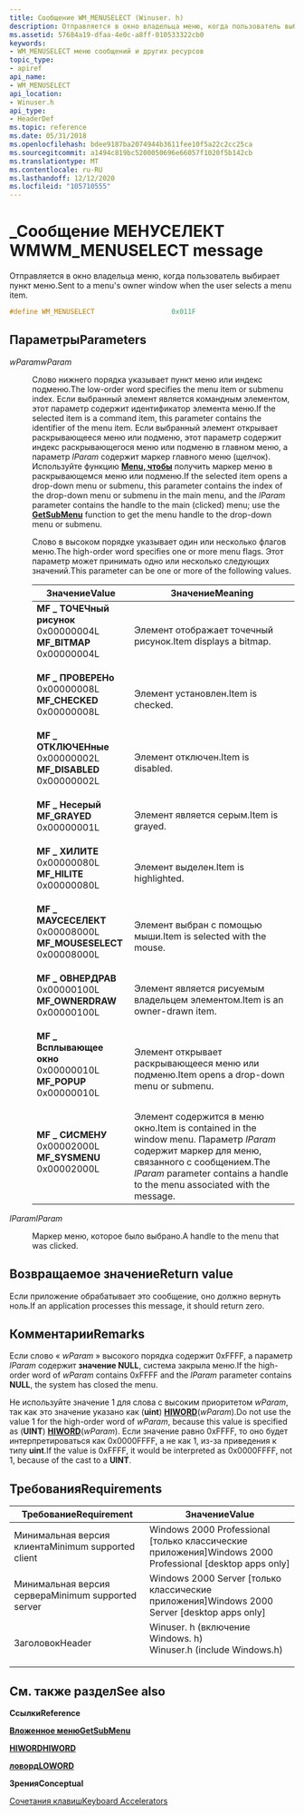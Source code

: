 ```yaml
---
title: Сообщение WM_MENUSELECT (Winuser. h)
description: Отправляется в окно владельца меню, когда пользователь выбирает пункт меню.
ms.assetid: 57684a19-dfaa-4e0c-a8ff-010533322cb0
keywords:
- WM_MENUSELECT меню сообщений и других ресурсов
topic_type:
- apiref
api_name:
- WM_MENUSELECT
api_location:
- Winuser.h
api_type:
- HeaderDef
ms.topic: reference
ms.date: 05/31/2018
ms.openlocfilehash: bdee9187ba2074944b3611fee10f5a22c2cc25ca
ms.sourcegitcommit: a1494c819bc5200050696e66057f1020f5b142cb
ms.translationtype: MT
ms.contentlocale: ru-RU
ms.lasthandoff: 12/12/2020
ms.locfileid: "105710555"
---
```

# <a name="wm_menuselect-message"></a><span data-ttu-id="3d427-104">\_Сообщение МЕНУСЕЛЕКТ WM</span><span class="sxs-lookup"><span data-stu-id="3d427-104">WM\_MENUSELECT message</span></span>

<span data-ttu-id="3d427-105">Отправляется в окно владельца меню, когда пользователь выбирает пункт меню.</span><span class="sxs-lookup"><span data-stu-id="3d427-105">Sent to a menu's owner window when the user selects a menu item.</span></span>


```C++
#define WM_MENUSELECT                   0x011F
```



## <a name="parameters"></a><span data-ttu-id="3d427-106">Параметры</span><span class="sxs-lookup"><span data-stu-id="3d427-106">Parameters</span></span>

<dl> <dt>

<span data-ttu-id="3d427-107">*wParam*</span><span class="sxs-lookup"><span data-stu-id="3d427-107">*wParam*</span></span> 
</dt> <dd>

<span data-ttu-id="3d427-108">Слово нижнего порядка указывает пункт меню или индекс подменю.</span><span class="sxs-lookup"><span data-stu-id="3d427-108">The low-order word specifies the menu item or submenu index.</span></span> <span data-ttu-id="3d427-109">Если выбранный элемент является командным элементом, этот параметр содержит идентификатор элемента меню.</span><span class="sxs-lookup"><span data-stu-id="3d427-109">If the selected item is a command item, this parameter contains the identifier of the menu item.</span></span> <span data-ttu-id="3d427-110">Если выбранный элемент открывает раскрывающееся меню или подменю, этот параметр содержит индекс раскрывающегося меню или подменю в главном меню, а параметр *lParam* содержит маркер главного меню (щелчок). Используйте функцию [**Menu, чтобы**](/windows/desktop/api/Winuser/nf-winuser-getsubmenu) получить маркер меню в раскрывающемся меню или подменю.</span><span class="sxs-lookup"><span data-stu-id="3d427-110">If the selected item opens a drop-down menu or submenu, this parameter contains the index of the drop-down menu or submenu in the main menu, and the *lParam* parameter contains the handle to the main (clicked) menu; use the [**GetSubMenu**](/windows/desktop/api/Winuser/nf-winuser-getsubmenu) function to get the menu handle to the drop-down menu or submenu.</span></span>

<span data-ttu-id="3d427-111">Слово в высоком порядке указывает один или несколько флагов меню.</span><span class="sxs-lookup"><span data-stu-id="3d427-111">The high-order word specifies one or more menu flags.</span></span> <span data-ttu-id="3d427-112">Этот параметр может принимать одно или несколько следующих значений.</span><span class="sxs-lookup"><span data-stu-id="3d427-112">This parameter can be one or more of the following values.</span></span>



| <span data-ttu-id="3d427-113">Значение</span><span class="sxs-lookup"><span data-stu-id="3d427-113">Value</span></span>                                                                                                                                                                                                                             | <span data-ttu-id="3d427-114">Значение</span><span class="sxs-lookup"><span data-stu-id="3d427-114">Meaning</span></span>                                                                                                                            |
|-----------------------------------------------------------------------------------------------------------------------------------------------------------------------------------------------------------------------------------|------------------------------------------------------------------------------------------------------------------------------------|
| <span id="MF_BITMAP"></span><span id="mf_bitmap"></span><dl> <span data-ttu-id="3d427-115"><dt>**MF \_ ТОЧЕЧный рисунок**</dt> <dt>0x00000004L</dt></span><span class="sxs-lookup"><span data-stu-id="3d427-115"><dt>**MF\_BITMAP**</dt> <dt>0x00000004L</dt></span></span> </dl>                | <span data-ttu-id="3d427-116">Элемент отображает точечный рисунок.</span><span class="sxs-lookup"><span data-stu-id="3d427-116">Item displays a bitmap.</span></span><br/>                                                                                                 |
| <span id="MF_CHECKED"></span><span id="mf_checked"></span><dl> <span data-ttu-id="3d427-117"><dt>**MF \_ ПРОВЕРЕНо**</dt> <dt>0x00000008L</dt></span><span class="sxs-lookup"><span data-stu-id="3d427-117"><dt>**MF\_CHECKED**</dt> <dt>0x00000008L</dt></span></span> </dl>             | <span data-ttu-id="3d427-118">Элемент установлен.</span><span class="sxs-lookup"><span data-stu-id="3d427-118">Item is checked.</span></span><br/>                                                                                                        |
| <span id="MF_DISABLED"></span><span id="mf_disabled"></span><dl> <span data-ttu-id="3d427-119"><dt>**MF \_ ОТКЛЮЧЕНные**</dt> <dt>0x00000002L</dt></span><span class="sxs-lookup"><span data-stu-id="3d427-119"><dt>**MF\_DISABLED**</dt> <dt>0x00000002L</dt></span></span> </dl>          | <span data-ttu-id="3d427-120">Элемент отключен.</span><span class="sxs-lookup"><span data-stu-id="3d427-120">Item is disabled.</span></span><br/>                                                                                                       |
| <span id="MF_GRAYED"></span><span id="mf_grayed"></span><dl> <span data-ttu-id="3d427-121"><dt>**MF \_ Несерый**</dt> <dt></dt></span><span class="sxs-lookup"><span data-stu-id="3d427-121"><dt>**MF\_GRAYED**</dt> <dt>0x00000001L</dt></span></span> </dl>                | <span data-ttu-id="3d427-122">Элемент является серым.</span><span class="sxs-lookup"><span data-stu-id="3d427-122">Item is grayed.</span></span><br/>                                                                                                         |
| <span id="MF_HILITE"></span><span id="mf_hilite"></span><dl> <span data-ttu-id="3d427-123"><dt>**MF \_ ХИЛИТЕ**</dt> <dt>0x00000080L</dt></span><span class="sxs-lookup"><span data-stu-id="3d427-123"><dt>**MF\_HILITE**</dt> <dt>0x00000080L</dt></span></span> </dl>                | <span data-ttu-id="3d427-124">Элемент выделен.</span><span class="sxs-lookup"><span data-stu-id="3d427-124">Item is highlighted.</span></span><br/>                                                                                                    |
| <span id="MF_MOUSESELECT"></span><span id="mf_mouseselect"></span><dl> <span data-ttu-id="3d427-125"><dt>**MF \_ МАУСЕСЕЛЕКТ**</dt> <dt>0x00008000L</dt></span><span class="sxs-lookup"><span data-stu-id="3d427-125"><dt>**MF\_MOUSESELECT**</dt> <dt>0x00008000L</dt></span></span> </dl> | <span data-ttu-id="3d427-126">Элемент выбран с помощью мыши.</span><span class="sxs-lookup"><span data-stu-id="3d427-126">Item is selected with the mouse.</span></span><br/>                                                                                        |
| <span id="MF_OWNERDRAW"></span><span id="mf_ownerdraw"></span><dl> <span data-ttu-id="3d427-127"><dt>**MF \_ ОВНЕРДРАВ**</dt> <dt>0x00000100L</dt></span><span class="sxs-lookup"><span data-stu-id="3d427-127"><dt>**MF\_OWNERDRAW**</dt> <dt>0x00000100L</dt></span></span> </dl>       | <span data-ttu-id="3d427-128">Элемент является рисуемым владельцем элементом.</span><span class="sxs-lookup"><span data-stu-id="3d427-128">Item is an owner-drawn item.</span></span><br/>                                                                                            |
| <span id="MF_POPUP"></span><span id="mf_popup"></span><dl> <span data-ttu-id="3d427-129"><dt>**MF \_ Всплывающее окно**</dt> <dt>0x00000010L</dt></span><span class="sxs-lookup"><span data-stu-id="3d427-129"><dt>**MF\_POPUP**</dt> <dt>0x00000010L</dt></span></span> </dl>                   | <span data-ttu-id="3d427-130">Элемент открывает раскрывающееся меню или подменю.</span><span class="sxs-lookup"><span data-stu-id="3d427-130">Item opens a drop-down menu or submenu.</span></span><br/>                                                                                 |
| <span id="MF_SYSMENU"></span><span id="mf_sysmenu"></span><dl> <span data-ttu-id="3d427-131"><dt>**MF \_ СИСМЕНУ**</dt> <dt>0x00002000L</dt></span><span class="sxs-lookup"><span data-stu-id="3d427-131"><dt>**MF\_SYSMENU**</dt> <dt>0x00002000L</dt></span></span> </dl>             | <span data-ttu-id="3d427-132">Элемент содержится в меню окно.</span><span class="sxs-lookup"><span data-stu-id="3d427-132">Item is contained in the window menu.</span></span> <span data-ttu-id="3d427-133">Параметр *lParam* содержит маркер для меню, связанного с сообщением.</span><span class="sxs-lookup"><span data-stu-id="3d427-133">The *lParam* parameter contains a handle to the menu associated with the message.</span></span><br/> |



 

</dd> <dt>

<span data-ttu-id="3d427-134">*lParam*</span><span class="sxs-lookup"><span data-stu-id="3d427-134">*lParam*</span></span> 
</dt> <dd>

<span data-ttu-id="3d427-135">Маркер меню, которое было выбрано.</span><span class="sxs-lookup"><span data-stu-id="3d427-135">A handle to the menu that was clicked.</span></span>

</dd> </dl>

## <a name="return-value"></a><span data-ttu-id="3d427-136">Возвращаемое значение</span><span class="sxs-lookup"><span data-stu-id="3d427-136">Return value</span></span>

<span data-ttu-id="3d427-137">Если приложение обрабатывает это сообщение, оно должно вернуть ноль.</span><span class="sxs-lookup"><span data-stu-id="3d427-137">If an application processes this message, it should return zero.</span></span>

## <a name="remarks"></a><span data-ttu-id="3d427-138">Комментарии</span><span class="sxs-lookup"><span data-stu-id="3d427-138">Remarks</span></span>

<span data-ttu-id="3d427-139">Если слово « *wParam* » высокого порядка содержит 0xFFFF, а параметр *lParam* содержит **значение NULL**, система закрыла меню.</span><span class="sxs-lookup"><span data-stu-id="3d427-139">If the high-order word of *wParam* contains 0xFFFF and the *lParam* parameter contains **NULL**, the system has closed the menu.</span></span>

<span data-ttu-id="3d427-140">Не используйте значение 1 для слова с высоким приоритетом *wParam*, так как это значение указано как (**uint**) [**HIWORD**](/previous-versions/windows/desktop/legacy/ms632657(v=vs.85))(*wParam*).</span><span class="sxs-lookup"><span data-stu-id="3d427-140">Do not use the value  1 for the high-order word of *wParam*, because this value is specified as (**UINT**) [**HIWORD**](/previous-versions/windows/desktop/legacy/ms632657(v=vs.85))(*wParam*).</span></span> <span data-ttu-id="3d427-141">Если значение равно 0xFFFF, то оно будет интерпретироваться как 0x0000FFFF, а не как 1, из-за приведения к типу **uint**.</span><span class="sxs-lookup"><span data-stu-id="3d427-141">If the value is 0xFFFF, it would be interpreted as 0x0000FFFF, not  1, because of the cast to a **UINT**.</span></span>

## <a name="requirements"></a><span data-ttu-id="3d427-142">Требования</span><span class="sxs-lookup"><span data-stu-id="3d427-142">Requirements</span></span>



| <span data-ttu-id="3d427-143">Требование</span><span class="sxs-lookup"><span data-stu-id="3d427-143">Requirement</span></span> | <span data-ttu-id="3d427-144">Значение</span><span class="sxs-lookup"><span data-stu-id="3d427-144">Value</span></span> |
|-------------------------------------|----------------------------------------------------------------------------------------------------------|
| <span data-ttu-id="3d427-145">Минимальная версия клиента</span><span class="sxs-lookup"><span data-stu-id="3d427-145">Minimum supported client</span></span><br/> | <span data-ttu-id="3d427-146">Windows 2000 Professional \[только классические приложения\]</span><span class="sxs-lookup"><span data-stu-id="3d427-146">Windows 2000 Professional \[desktop apps only\]</span></span><br/>                                               |
| <span data-ttu-id="3d427-147">Минимальная версия сервера</span><span class="sxs-lookup"><span data-stu-id="3d427-147">Minimum supported server</span></span><br/> | <span data-ttu-id="3d427-148">Windows 2000 Server \[только классические приложения\]</span><span class="sxs-lookup"><span data-stu-id="3d427-148">Windows 2000 Server \[desktop apps only\]</span></span><br/>                                                     |
| <span data-ttu-id="3d427-149">Заголовок</span><span class="sxs-lookup"><span data-stu-id="3d427-149">Header</span></span><br/>                   | <dl> <span data-ttu-id="3d427-150"><dt>Winuser. h (включение Windows. h)</dt></span><span class="sxs-lookup"><span data-stu-id="3d427-150"><dt>Winuser.h (include Windows.h)</dt></span></span> </dl> |



## <a name="see-also"></a><span data-ttu-id="3d427-151">См. также раздел</span><span class="sxs-lookup"><span data-stu-id="3d427-151">See also</span></span>

<dl> <dt>

<span data-ttu-id="3d427-152">**Ссылки**</span><span class="sxs-lookup"><span data-stu-id="3d427-152">**Reference**</span></span>
</dt> <dt>

[<span data-ttu-id="3d427-153">**Вложенное меню**</span><span class="sxs-lookup"><span data-stu-id="3d427-153">**GetSubMenu**</span></span>](/windows/desktop/api/Winuser/nf-winuser-getsubmenu)
</dt> <dt>

<span data-ttu-id="3d427-154">[**HIWORD**](/previous-versions/windows/desktop/legacy/ms632657(v=vs.85))</span><span class="sxs-lookup"><span data-stu-id="3d427-154">[**HIWORD**](/previous-versions/windows/desktop/legacy/ms632657(v=vs.85))</span></span>
</dt> <dt>

<span data-ttu-id="3d427-155">[**ловорд**](/previous-versions/windows/desktop/legacy/ms632659(v=vs.85))</span><span class="sxs-lookup"><span data-stu-id="3d427-155">[**LOWORD**](/previous-versions/windows/desktop/legacy/ms632659(v=vs.85))</span></span>
</dt> <dt>

<span data-ttu-id="3d427-156">**Зрения**</span><span class="sxs-lookup"><span data-stu-id="3d427-156">**Conceptual**</span></span>
</dt> <dt>

[<span data-ttu-id="3d427-157">Сочетания клавиш</span><span class="sxs-lookup"><span data-stu-id="3d427-157">Keyboard Accelerators</span></span>](keyboard-accelerators.md)
</dt> </dl>

 

